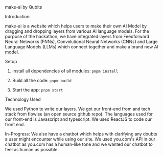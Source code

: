 make-ai by Qubits

Introduction

make-ai is a website which helps users to make their own AI Model by dragging and dropping layers from various AI language models. For the purpose of the hackathon, we have integrated layers from Feedforward Neural Networks (FNNs), Convolutional Neural Networks (CNNs) and Large Language Models (LLMs) which connect together and make a brand new AI model. 

Setup
1. Install all dependencies of all modules:
```pnpm install```

2. Build all the code:
```pnpm build```

3. Start the app:
```pnpm start```

Technology Used

We used Python to write our layers. We got our front-end from and tech stack from flowise (an open source github repo). The languages used for our front-end is Javascript and typescript. We used ReactJS to code our front end.

In-Progress:  We also have a chatbot which helps with clarifying any doubts a user might encounter while using our site. We used you.com's API in our chatbot as you.com has a human-like tone and we wanted our chatbot to feel as human as possible.
